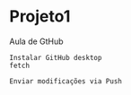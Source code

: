 # Projeto1

Aula de GtHub

    Instalar GitHub desktop
    fetch
    
    Enviar modificações via Push